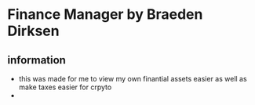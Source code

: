 # Finance Manager by Braeden Dirksen

## information
* this was made for me to view my own finantial assets easier as well as make taxes easier for crpyto
* 

